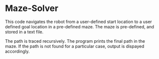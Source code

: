 # Maze-Solver

This code navigates the robot from a user-defined start location to a user defined goal location in a pre-defined maze. The maze is pre-defined, and stored in a text file.

The path is traced recursively. The program prints the final path in the maze. If the path is not found for a particular case, output is dispayed accordingly.
